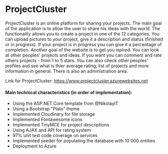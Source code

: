 # ProjectCluster
 ProjectCluster is an online platform for sharing your projects. The main goal of the application is to allow the user to share his ideas with the world. The functionality allows you to create a project in one of the 12 categories. You can upload pictures to your project, give it a description and status (finished or in progress). If your project is in progress you can give it a percentage of completion.
 Another goal of the website is to get you ispired. You can look at other peoples' projects and ideas. If you want you can comment and rate others projects - from 1 to 5 stars. You can also check other peoples' profiles and see what is thier average rating, list of projects and more information in general.
 There is also an administration area.
 
 Link for ProjectCluster: https://www.projectcluster.azurewebsites.net
 
#### Main technical characteristics (in order of implementation):
 - Using the ASP.NET Core template from @NikolayIT
 - Using a Bootstrap "Plato" theme
 - Implemented Cloudinary for file storage
 - Implemented Fontawesome icons
 - Implemented TinyMCE for project descriptions
 - Using AJAX and API for rating system
 - 97% unit test code coverage on services
 - Implemented seeder for populating the database with 10 000 entities
 - Deployment to Azure
